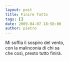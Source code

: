 ```yaml
---
layout: post
title: Finire Tutto
tags: []
date: 2009-04-07 18:58:00
author: pietro
---
```

Mi soffia il sospiro del vento,<br/>con la malinconia di chi sa<br/>che così, presto tutto finirà.
